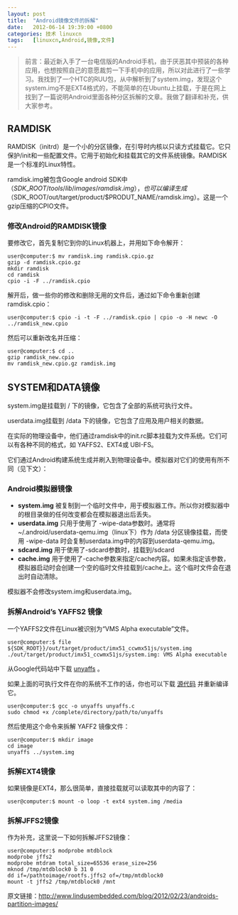 ```yaml
---
layout: post
title:	"Android镜像文件的拆解"
date:	2012-06-14 19:39:00 +0800 
categories:	技术 linuxcn 
tags:	[linuxcn,Android,镜像,文件]
---
```




> 
> 前言：最近新入手了一台电信版的Android手机，由于厌恶其中预装的各种应用，也想按照自己的意愿裁剪一下手机中的应用，所以对此进行了一些学习。我找到了一个HTC的RUU包，从中解析到了system.img，发现这个system.img不是EXT4格式的，不能简单的在Ubuntu上挂载，于是在网上找到了一篇说明Android里面各种分区拆解的文章。我做了翻译和补充，供大家参考。
> 
> 
> 


 


RAMDISK
-------


RAMDISK（initrd）是一个小的分区镜像，在引导时内核以只读方式挂载它。它只保护/init和一些配置文件。它用于初始化和挂载其它的文件系统镜像。RAMDISK是一个标准的Linux特性。


ramdisk.img被包含Google android SDK中（$SDK\_ROOT/tools/lib/images/ramdisk.img），也可以编译生成（$SDK\_ROOT/out/target/product/$PRODUT\_NAME/ramdisk.img）。这是一个gzip压缩的CPIO文件。


### 修改Android的RAMDISK镜像


要修改它，首先复制它到你的Linux机器上，并用如下命令解开：



```
user@computer:$ mv ramdisk.img ramdisk.cpio.gz
gzip -d ramdisk.cpio.gz
mkdir ramdisk
cd ramdisk  
cpio -i -F ../ramdisk.cpio
```

解开后，做一些你的修改和删除无用的文件后，通过如下命令重新创建ramdisk.cpio：



```
user@computer:$ cpio -i -t -F ../ramdisk.cpio | cpio -o -H newc -O ../ramdisk_new.cpio
```

然后可以重新改名并压缩：



```
user@computer:$ cd ..
gzip ramdisk_new.cpio
mv ramdisk_new.cpio.gz ramdisk.img
```

SYSTEM和DATA镜像
-------------


system.img是挂载到 / 下的镜像，它包含了全部的系统可执行文件。


userdata.img挂载到 /data 下的镜像，它包含了应用及用户相关的数据。


在实际的物理设备中，他们通过ramdisk中的init.rc脚本挂载为文件系统。它们可以有各种不同的格式，如 YAFFS2、EXT4或 UBI-FS。


它们通过Android构建系统生成并刷入到物理设备中。模拟器对它们的使用有所不同（见下文）：


### Android模拟器镜像


* **system.img** 被复制到一个临时文件中，用于模拟器工作。所以你对模拟器中的根目录做的任何改变都会在模拟器退出后丢失。
* **userdata.img** 只用于使用了 -wipe-data参数时。通常将~/.android/userdata-qemu.img（linux下）作为 /data 分区镜像挂载，而使用 -wipe-data 时会复制userdata.img中的内容到userdata-qemu.img。
* **sdcard.img** 用于使用了-sdcard参数时，挂载到/sdcard
* **cache.img** 用于使用了-cache参数来指定/cache内容。如果未指定该参数，模拟器启动时会创建一个空的临时文件挂载到/cache上。这个临时文件会在退出时自动清除。


模拟器不会修改system.img和userdata.img。
### **拆解Android’s YAFFS2 镜像**


一个YAFFS2文件在Linux被识别为“VMS Alpha executable”文件。



```
user@computer:$ file ${SDK_ROOT}}/out/target/product/imx51_ccwmx51js/system.img
./out/target/product/imx51_ccwmx51js/system.img: VMS Alpha executable
```

从Google代码站中下载 [unyaffs](http://unyaffs.googlecode.com/files/unyaffs) 。


如果上面的可执行文件在你的系统不工作的话，你也可以下载 [源代码](http://code.google.com/p/unyaffs/) 并重新编译它。



```
user@computer:$ gcc -o unyaffs unyaffs.c
sudo chmod +x /complete/directory/path/to/unyaffs
```

然后使用这个命令来拆解 YAFF2 镜像文件：




```
user@computer:$ mkdir image
cd image
unyaffs ../system.img

```



### 拆解EXT4镜像


如果镜像是EXT4，那么很简单，直接挂载就可以读取其中的内容了：



```
user@computer:$ mount -o loop -t ext4 system.img /media
```

### **拆解JFFS2镜像**


作为补充，这里说一下如何拆解JFFS2镜像：




```
user@computer:$ modprobe mtdblock
modprobe jffs2
modprobe mtdram total_size=65536 erase_size=256
mknod /tmp/mtdblock0 b 31 0
dd if=/pathtoimage/rootfs.jffs2 of=/tmp/mtdblock0
mount -t jffs2 /tmp/mtdblock0 /mnt
```



原文链接：<http://www.lindusembedded.com/blog/2012/02/23/androids-partition-images/>
